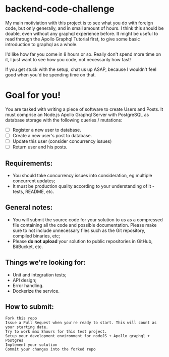 # backend-code-challenge

My main motiviation with this project is to see what you do with foreign code, but only generally, and in small amount of hours. 
I think this should be doable, even without any graphql experience before. It might be useful to read through the Apollo Graphql Tutorial first, 
to give some basic introduction to graphql as a whole.

I'd like how far you come in 8 hours or so. Really don't spend more time on it, I just want to see how you code, not necessarily how fast!

If you get stuck with the setup, chat us up ASAP, because I wouldn't feel good when you'd be spending time on that.

# Goal for you!

You are tasked with writing a piece of software to create Users and Posts.
It must comprise an Node.js Apollo Graphql Server with PostgreSQL as database storage
with the following queries / mutations:

- [ ] Register a new user to database.
- [ ] Create a new user's post to database.
- [ ] Update this user (consider concurrency issues)
- [ ] Return user and his posts.

## Requirements:

- You should take concurrency issues into consideration, eg multiple concurrent updates;
- It must be production quality according to your understanding of it - tests, README, etc.

## General notes:

- You will submit the source code for your solution to us as a compressed file containing all the code and possible documentation. Please make sure to not include unnecessary files such as the Git repository, compiled binaries, etc;
- Please **do not upload** your solution to public repositories in GitHub, BitBucket, etc.

## Things we're looking for:

- Unit and integration tests;
- API design;
- Error handling.
- Dockerize the service.

## How to submit:

    Fork this repo
    Issue a Pull Request when you're ready to start. This will count as your starting date.
    Try to work max 8hours for this test project.
    Setup your development environment for nodeJS + Apollo graphql + Postgres
    Implement your solution
    Commit your changes into the forked repo
